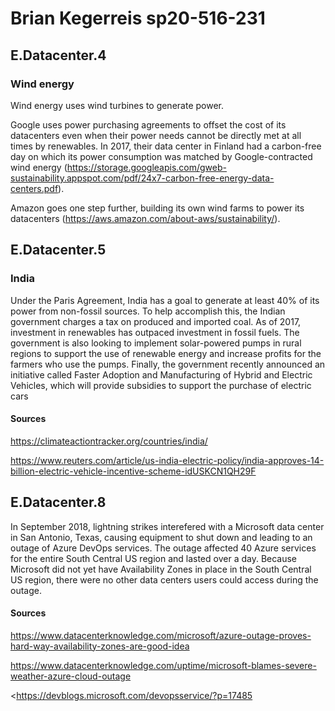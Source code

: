 # Brian Kegerreis sp20-516-231
## E.Datacenter.4
### Wind energy
Wind energy uses wind turbines to generate power. 

Google uses power purchasing agreements to offset the cost of its datacenters even when their power needs cannot be directly met at all times by renewables. In 2017, their data center in Finland had a carbon-free day on which its power consumption was matched by Google-contracted wind energy (<https://storage.googleapis.com/gweb-sustainability.appspot.com/pdf/24x7-carbon-free-energy-data-centers.pdf>).

Amazon goes one step further, building its own wind farms to power its datacenters (<https://aws.amazon.com/about-aws/sustainability/>).

## E.Datacenter.5
### India
Under the Paris Agreement, India has a goal to generate at least 40% of its power from non-fossil sources. To help accomplish this, the Indian government charges a tax on produced and imported coal. As of 2017, investment in renewables has outpaced investment in fossil fuels. The government is also looking to implement solar-powered pumps in rural regions to support the use of renewable energy and increase profits for the farmers who use the pumps. Finally, the government recently announced an initiative called Faster Adoption and Manufacturing of Hybrid and Electric Vehicles, which will provide subsidies to support the purchase of electric cars

#### Sources
<https://climateactiontracker.org/countries/india/>

<https://www.reuters.com/article/us-india-electric-policy/india-approves-14-billion-electric-vehicle-incentive-scheme-idUSKCN1QH29F>

## E.Datacenter.8
In September 2018, lightning strikes interefered with a Microsoft data center in San Antonio, Texas, causing equipment to shut down and leading to an outage of Azure DevOps services. The outage affected 40 Azure services for the entire South Central US region and lasted over a day. Because Microsoft did not yet have Availability Zones in place in the South Central US region, there were no other data centers users could access during the outage.
#### Sources
<https://www.datacenterknowledge.com/microsoft/azure-outage-proves-hard-way-availability-zones-are-good-idea>

<https://www.datacenterknowledge.com/uptime/microsoft-blames-severe-weather-azure-cloud-outage>

<https://devblogs.microsoft.com/devopsservice/?p=17485
